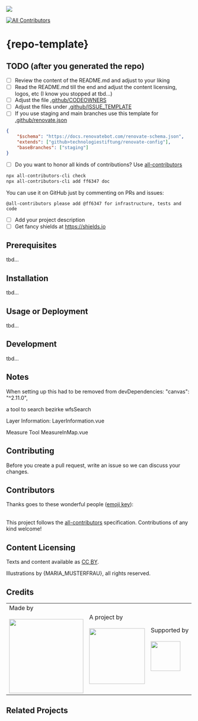 ![](https://img.shields.io/badge/Built%20with%20%E2%9D%A4%EF%B8%8F-at%20Technologiestiftung%20Berlin-blue)

<!-- ALL-CONTRIBUTORS-BADGE:START - Do not remove or modify this section -->

[![All Contributors](https://img.shields.io/badge/all_contributors-0-orange.svg?style=flat-square)](#contributors-)

<!-- ALL-CONTRIBUTORS-BADGE:END -->

# {repo-template}

## TODO (after you generated the repo)

-   [ ] Review the content of the README.md and adjust to your liking
-   [ ] Read the README.md till the end and adjust the content licensing,
        logos, etc (I know you stopped at tbd...)
-   [ ] Adjust the file [.github/CODEOWNERS](./.github/CODEOWNERS)
-   [ ] Adjust the files under [.github/ISSUE_TEMPLATE](./.github/ISSUE_TEMPLATE)
-   [ ] If you use staging and main branches use this template for [.github/renovate.json](./.github/renovate.json)

```json
{
    "$schema": "https://docs.renovatebot.com/renovate-schema.json",
    "extends": ["github>technologiestiftung/renovate-config"],
    "baseBranches": ["staging"]
}
```

-   [ ] Do you want to honor all kinds of contributions? Use [all-contributors](https://allcontributors.org/)

```bash
npx all-contributors-cli check
npx all-contributors-cli add ff6347 doc
```

You can use it on GitHub just by commenting on PRs and issues:

```plain
@all-contributors please add @ff6347 for infrastructure, tests and code
```

-   [ ] Add your project description
-   [ ] Get fancy shields at https://shields.io

## Prerequisites

tbd...

## Installation

tbd...

## Usage or Deployment

tbd...

## Development

tbd...

## Notes

When setting up this had to be removed from devDependencies:
"canvas": "^2.11.0",

a tool to search bezirke
wfsSearch

Layer Information:
LayerInformation.vue

Measure Tool
MeasureInMap.vue

## Contributing

Before you create a pull request, write an issue so we can discuss your changes.

## Contributors

Thanks goes to these wonderful people ([emoji key](https://allcontributors.org/docs/en/emoji-key)):

<!-- ALL-CONTRIBUTORS-LIST:START - Do not remove or modify this section -->
<!-- prettier-ignore-start -->
<!-- markdownlint-disable -->
<table>
  <tr>
  </tr>
</table>

<!-- markdownlint-restore -->
<!-- prettier-ignore-end -->

<!-- ALL-CONTRIBUTORS-LIST:END -->

This project follows the [all-contributors](https://github.com/all-contributors/all-contributors) specification. Contributions of any kind welcome!

## Content Licensing

Texts and content available as [CC BY](https://creativecommons.org/licenses/by/3.0/de/).

Illustrations by {MARIA_MUSTERFRAU}, all rights reserved.

## Credits

<table>
  <tr>
    <td>
      Made by <a href="https://citylab-berlin.org/de/start/">
        <br />
        <br />
        <img width="200" src="https://logos.citylab-berlin.org/logo-citylab-berlin.svg" />
      </a>
    </td>
    <td>
      A project by <a href="https://www.technologiestiftung-berlin.de/">
        <br />
        <br />
        <img width="150" src="https://logos.citylab-berlin.org/logo-technologiestiftung-berlin-de.svg" />
      </a>
    </td>
    <td>
      Supported by <a href="https://www.berlin.de/rbmskzl/">
        <br />
        <br />
        <img width="80" src="https://logos.citylab-berlin.org/logo-berlin-senatskanzelei-de.svg" />
      </a>
    </td>
  </tr>
</table>

## Related Projects

